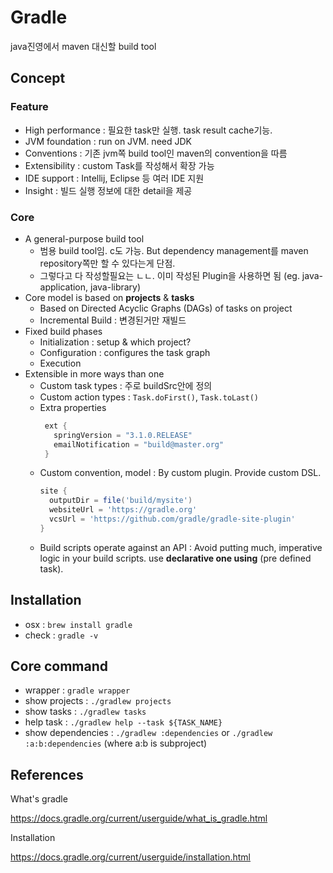 # Gradle

java진영에서 maven 대신할 build tool

## Concept

### Feature

- High performance : 필요한 task만 실행. task result cache기능.
- JVM foundation : run on JVM. need JDK
- Conventions : 기존 jvm쪽 build tool인 maven의 convention을 따름
- Extensibility : custom Task를 작성해서 확장 가능
- IDE support : Intellij, Eclipse 등 여러 IDE 지원
- Insight : 빌드 실행 정보에 대한 detail을 제공

### Core

- A general-purpose build tool
  - 범용 build tool임. c도 가능. But dependency management를 maven repository쪽만 할 수 있다는게 단점.
  - 그렇다고 다 작성할필요는 ㄴㄴ. 이미 작성된 Plugin을 사용하면 됨 (eg. java-application, java-library)
- Core model is based on **projects** & **tasks**
  - Based on Directed Acyclic Graphs (DAGs) of tasks on project
  - Incremental Build : 변경된거만 재빌드
- Fixed build phases
  - Initialization : setup & which project?
  - Configuration : configures the task graph
  - Execution
- Extensible in more ways than one
  - Custom task types : 주로 buildSrc안에 정의
  - Custom action types : `Task.doFirst()`, `Task.toLast()`
  - Extra properties
    ```groovy
     ext {
       springVersion = "3.1.0.RELEASE"
       emailNotification = "build@master.org"
     }
    ```
  - Custom convention, model : By custom plugin. Provide custom DSL.
    ```groovy
    site {
      outputDir = file('build/mysite')
      websiteUrl = 'https://gradle.org'
      vcsUrl = 'https://github.com/gradle/gradle-site-plugin'
    }
    ```
  - Build scripts operate against an API : Avoid putting much, imperative logic in your build scripts. use **declarative one using** (pre defined task).

## Installation

- osx : `brew install gradle`
- check : `gradle -v`

## Core command

- wrapper : `gradle wrapper`
- show projects : `./gradlew projects`
- show tasks : `./gradlew tasks`
- help task  : `./gradlew help --task ${TASK_NAME}`
- show dependencies : `./gradlew :dependencies` or `./gradlew :a:b:dependencies` (where a:b is subproject)

## References

What's gradle

https://docs.gradle.org/current/userguide/what_is_gradle.html

Installation

https://docs.gradle.org/current/userguide/installation.html
